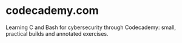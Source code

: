 # codecademy.com
Learning C and Bash for cybersecurity through Codecademy: small, practical builds and annotated exercises.
